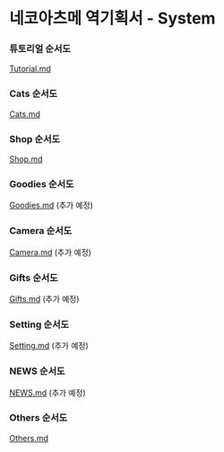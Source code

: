 ﻿# 네코아츠메 역기획서 - System

### 튜토리얼 순서도

[Tutorial.md](https://github.com/JaeWookLim/ReverseProposal_System/blob/master/Tutorial.md)


### Cats 순서도

[Cats.md](https://github.com/JaeWookLim/ReverseProposal_System/blob/master/Cats.md)


### Shop 순서도

[Shop.md](https://github.com/JaeWookLim/ReverseProposal_System/blob/master/Shop.md)


### Goodies 순서도

[Goodies.md]()
(추가 예정)


### Camera 순서도

[Camera.md]()
(추가 예정)


### Gifts 순서도

[Gifts.md](https://github.com/JaeWookLim/ReverseProposal_System/blob/master/Gifts.md)
(추가 예정)


### Setting 순서도

[Setting.md]()
(추가 예정)


### NEWS 순서도

[NEWS.md]()
(추가 예정)


### Others 순서도

[Others.md](https://github.com/JaeWookLim/ReverseProposal_System/blob/master/Others.md)
